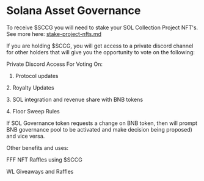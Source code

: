 # Solana Asset Governance

To receive $SCCG you will need to stake your SOL Collection Project NFT's. See more here: [stake-project-nfts.md](../staking/stake-project-nfts.md "mention")

If you are holding $SCCG, you will get access to a private discord channel for other holders that will give you the opportunity to vote on the following:

Private Discord Access For Voting On:

1. Protocol updates

2\. Royalty Updates

3\. SOL integration and revenue share with BNB tokens

4\. Floor Sweep Rules

If SOL Governance token requests a change on BNB token, then will prompt BNB governance pool to be activated and make decision being proposed) and vice versa.

Other benefits and uses:

FFF NFT Raffles using $SCCG

WL Giveaways and Raffles
